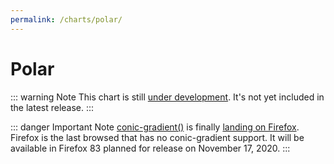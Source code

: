 ```yaml
---
permalink: /charts/polar/
---
```


# Polar <Badge type="warning" vertical="top" text="Under Development" />

::: warning Note
This chart is still [under development](/development/roadmap/). It's not yet included in the latest release.
:::

::: danger Important Note
[conic-gradient()](https://developer.mozilla.org/en-US/docs/Web/CSS/conic-gradient) is finally [landing on Firefox](https://bugzilla.mozilla.org/show_bug.cgi?id=1632351). Firefox is the last browsed that has no conic-gradient support. It will be available in Firefox 83 planned for release on November 17, 2020.
:::
